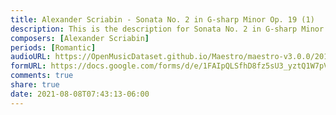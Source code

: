 ```yaml
---
title: Alexander Scriabin - Sonata No. 2 in G-sharp Minor Op. 19 (1)
description: This is the description for Sonata No. 2 in G-sharp Minor Op. 19 by Alexander Scriabin
composers: [Alexander Scriabin]
periods: [Romantic]
audioURL: https://OpenMusicDataset.github.io/Maestro/maestro-v3.0.0/2018/MIDI-Unprocessed_Recital1-3_MID--AUDIO_01_R1_2018_wav--4.midi
formURL: https://docs.google.com/forms/d/e/1FAIpQLSfhD8fz5sU3_yztQ1W7pVSEEa2fXm6Dza_1eQV-vFcn9nRbWQ/viewform
comments: true
share: true
date: 2021-08-08T07:43:13-06:00
---
```


